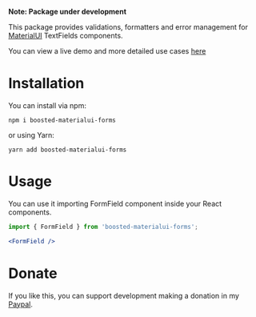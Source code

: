 **Note: Package under development**

This package provides validations, formatters and error management for [MaterialUI](https://material-ui.com/) TextFields components.

You can view a live demo and more detailed use cases [here](https://boosted-materialui-forms.johnbidwell.me/)

# Installation

You can install via npm:

```
npm i boosted-materialui-forms
```

or using Yarn:

```
yarn add boosted-materialui-forms
```

# Usage

You can use it importing FormField component inside your React components.

```jsx
import { FormField } from 'boosted-materialui-forms';

<FormField />
```


# Donate

If you like this, you can support development making a donation in my [Paypal](https://www.paypal.com/cgi-bin/webscr?cmd=_donations&business=4UCF8DQB42MCQ&currency_code=USD&source=url).